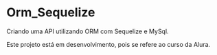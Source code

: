 # Orm_Sequelize
Criando uma API utilizando ORM com Sequelize e MySql.

Este projeto está em desenvolvimento, pois se refere ao curso da Alura.
